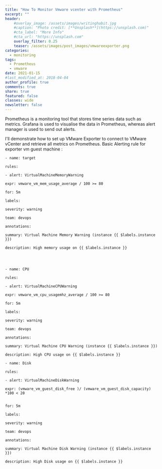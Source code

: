 ```yaml
---
title: "How To Monitor Vmware vcenter with Prometheus"
excerpt: ""
header:
    #overlay_image: /assets/images/writinghabit.jpg
    #caption: "Photo credit: [**Unsplash**](https://unsplash.com)"
    #cta_label: "More Info"
    #cta_url: "https://unsplash.com"
    overlay_filter: 0.25
    teaser: /assets/images/post_images/vmwareexporter.png
categories:
  - monitoring
tags:
  - Prometheus
  - vmware
date: 2021-01-15
#last_modified_at: 2018-04-04  
author_profile: true
comments: true
share: true
featured: false
classes: wide
newsletter: false
---
```


Prometheus is a monitoring tool that stores time series data such as metrics. Grafana is used to visualise the data in Prometheus, whereas alert manager is used to send out alerts.

I'll demonstrate how to set up VMware Exporter to connect to VMware vCenter and retrieve all metrics on Prometheus.
Basic Alerting rule for exporter
vm guest machine :

    - name: target
    
    rules:
    
    - alert: VirtualMachineMemoryWarning
    
    expr: vmware_vm_mem_usage_average / 100 >= 80
    
    for: 5m
    
    labels:
    
    severity: warning
    
    team: devops
    
    annotations:
    
    summary: Virtual Machine Memory Warning (instance {{ $labels.instance }})
    
    description: High memory usage on {{ $labels.instance }}
    
      
      
    
    - name: CPU
    
    rules:
    
    - alert: VirtualMachineCPUWarning
    
    expr: vmware_vm_cpu_usagemhz_average / 100 >= 80
    
    for: 5m
    
    labels:
    
    severity: warning
    
    team: devops
    
    annotations:
    
    summary: Virtual Machine CPU Warning (instance {{ $labels.instance }})
    
    description: High CPU usage on {{ $labels.instance }}
    
    - name: Disk
    
    rules:
    
    - alert: VirtualMachineDiskWarning
    
    expr: (vmware_vm_guest_disk_free )/ (vmware_vm_guest_disk_capacity) *100 < 20
    

    for: 5m
    
    labels:
    
    severity: warning
    
    team: devops
    
    annotations:
    
    summary: Virtual Machine Disk Warning (instance {{ $labels.instance }})
    
    description: High Disk usage on {{ $labels.instance }}

<p><img src="{{site.baseurl}}/assets/images/post_images/vmwareexporter.png" alt="" class="align-center" /></p>
<figcaption></figcaption>


<!--stackedit_data:
eyJoaXN0b3J5IjpbNzUxODI4MDc3LDE1MDk5NjUzNjEsLTE3MD
gxODcyODksLTIxMTAwMjM0NjNdfQ==
-->